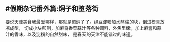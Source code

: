 #假期杂记番外篇:焖子和堕落街
-------------------
要说天津美食我最爱哪样，那就是煎焖子了。绿豆淀粉加水熬成的块，倒进模具放凉成型，
切成小块煎制，加麻将香菜蒜汁等各种调料，外焦里嫩，加上麻酱和蒜汁的香味，以及淀粉的自然甜味，
是春天的天津不能错过的味道。